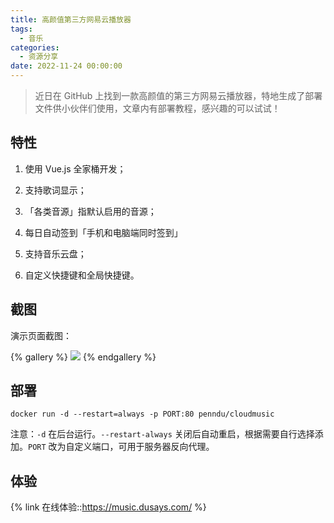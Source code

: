 ```yaml
---
title: 高颜值第三方网易云播放器
tags:
  - 音乐
categories:
  - 资源分享
date: 2022-11-24 00:00:00
---
```


> 近日在 GitHub 上找到一款高颜值的第三方网易云播放器，特地生成了部署文件供小伙伴们使用，文章内有部署教程，感兴趣的可以试试！

<!-- more -->

## 特性

1. 使用 Vue.js 全家桶开发；

2. 支持歌词显示；

3. 「各类音源」指默认启用的音源；

4. 每日自动签到「手机和电脑端同时签到」

5. 支持音乐云盘；

6. 自定义快捷键和全局快捷键。

## 截图

演示页面截图：

{% gallery %}
![](https://cdn.dusays.com/2022/11/528-1.jpg/1)
{% endgallery %}

## 部署

```
docker run -d --restart=always -p PORT:80 penndu/cloudmusic
```

注意：`-d` 在后台运行。`--restart-always` 关闭后自动重启，根据需要自行选择添加。`PORT` 改为自定义端口，可用于服务器反向代理。

## 体验

{% link 在线体验::https://music.dusays.com/ %}